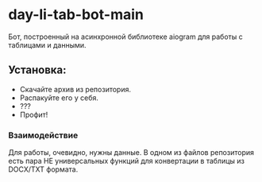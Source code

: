 # day-li-tab-bot-main
Бот, построенный на асинхронной библиотеке aiogram для работы с таблицами и данными.

## Установка:
* Скачайте архив из репозитория.
* Распакуйте его у себя.
* ???
* Профит!

  
### Взаимодействие
Для работы, очевидно, нужны данные. 
В одном из файлов репозитория есть пара НЕ универсальных функций для конвертации в таблицы из DOCX/TXT формата.

